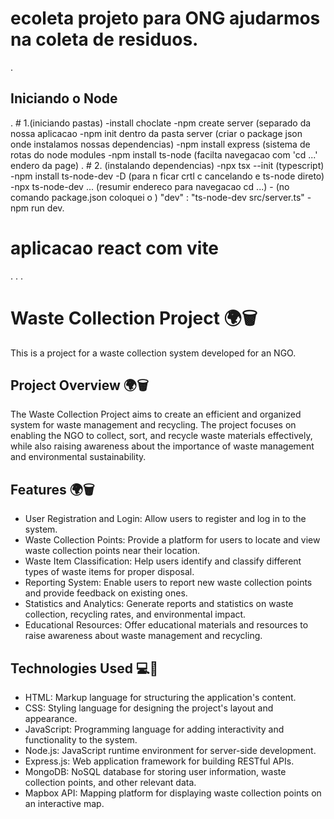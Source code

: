# ecoleta projeto para ONG ajudarmos na coleta de residuos.
.
<h2>Iniciando o Node</h2>
.
# 1.(iniciando pastas)
-install choclate
-npm create server (separado da nossa aplicacao
-npm init dentro da pasta server (criar o package json onde instalamos nossas dependencias)
-npm install express (sistema de rotas do node modules
-npm install ts-node (facilta navegacao com 'cd ...' endero da page)
.
# 2. (instalando dependencias)
-npx tsx --init   (typescript)
-npm install ts-node-dev -D (para n ficar crtl c cancelando e ts-node direto)
-npx ts-node-dev ... (resumir endereco para navegacao cd ...)
-
(no comando package.json coloquei o )
    "dev" : "ts-node-dev src/server.ts"
-npm run dev.

# aplicacao react com vite
.
.
.
# Waste Collection Project 🌍🗑️

This is a project for a waste collection system developed for an NGO.

## Project Overview 🌍🗑️

The Waste Collection Project aims to create an efficient and organized system for waste management and recycling. The project focuses on enabling the NGO to collect, sort, and recycle waste materials effectively, while also raising awareness about the importance of waste management and environmental sustainability.

## Features 🌍🗑️

- User Registration and Login: Allow users to register and log in to the system.
- Waste Collection Points: Provide a platform for users to locate and view waste collection points near their location.
- Waste Item Classification: Help users identify and classify different types of waste items for proper disposal.
- Reporting System: Enable users to report new waste collection points and provide feedback on existing ones.
- Statistics and Analytics: Generate reports and statistics on waste collection, recycling rates, and environmental impact.
- Educational Resources: Offer educational materials and resources to raise awareness about waste management and recycling.

## Technologies Used 💻🔧

- HTML: Markup language for structuring the application's content.
- CSS: Styling language for designing the project's layout and appearance.
- JavaScript: Programming language for adding interactivity and functionality to the system.
- Node.js: JavaScript runtime environment for server-side development.
- Express.js: Web application framework for building RESTful APIs.
- MongoDB: NoSQL database for storing user information, waste collection points, and other relevant data.
- Mapbox API: Mapping platform for displaying waste collection points on an interactive map.

